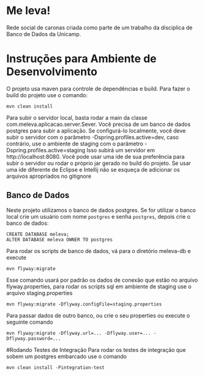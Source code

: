 # Me leva!
Rede social de caronas criada como parte de um trabalho da disciplica de Banco de Dados da Unicamp.

# Instruções para Ambiente de Desenvolvimento

O projeto usa maven para controle de dependências e build. Para fazer o build do projeto use o comando:

```mvn clean install```

Para subir o servidor local, basta rodar a main da classe com.meleva.aplicacao.server.Sever.
Você precisa de um banco de dados postgres para subir a aplicação.
Se configurá-lo localmente, você deve subir o servidor com o parâmetro -Dspring.profiles.active=dev, caso contrário, use o ambiente de staging com o parâmetro -Dspring.profiles.active=staging
Isso subirá um servidor em http://localhost:8080.
Você pode usar uma ide de sua preferência para subir o servidor ou rodar o próprio jar gerado no build do projeto. Se usar uma ide diferente de Eclipse e Intellij não se esqueça de adicionar os arquivos apropriados no gitignore

## Banco de Dados
Neste projeto utilizamos o banco de dados postgres. Se for utilizar o banco local crie um usuário com nome ```postgres``` e senha ```postgres```, depois crie o banco de dados:

```
CREATE DATABASE meleva;
ALTER DATABASE meleva OWNER TO postgres
```

Para rodar os scripts de banco de dados, vá para o diretório meleva-db e execute

```mvn flyway:migrate```

Esse comando usará por padrão os dados de conexão que estão no arquivo flyway.properties, para rodar os scripts sql em ambiente de staging use o arquivo staging.properties

```mvn flyway:migrate -Dflyway.configFile=staging.properties```

Para passar dados de outro banco, ou crie o seu properties ou execute o seguinte comando

```mvn flyway:migrate -Dflyway.url=... -Dflyway.user=... -Dflyway.password=...```

#Rodando Testes de Integração
Para rodar os testes de integração que sobem um postgres embarcado use o comando

```mvn clean install -Pintegration-test```